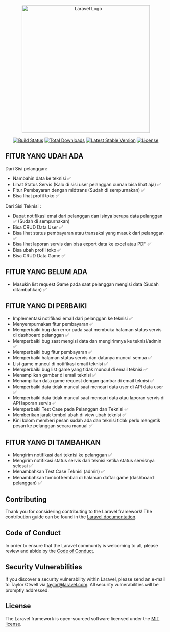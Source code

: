 <p align="center"><a href="https://laravel.com" target="_blank"><img src="https://raw.githubusercontent.com/laravel/art/master/logo-lockup/5%20SVG/2%20CMYK/1%20Full%20Color/laravel-logolockup-cmyk-red.svg" width="400" alt="Laravel Logo"></a></p>

<p align="center">
<a href="https://github.com/laravel/framework/actions"><img src="https://github.com/laravel/framework/workflows/tests/badge.svg" alt="Build Status"></a>
<a href="https://packagist.org/packages/laravel/framework"><img src="https://img.shields.io/packagist/dt/laravel/framework" alt="Total Downloads"></a>
<a href="https://packagist.org/packages/laravel/framework"><img src="https://img.shields.io/packagist/v/laravel/framework" alt="Latest Stable Version"></a>
<a href="https://packagist.org/packages/laravel/framework"><img src="https://img.shields.io/packagist/l/laravel/framework" alt="License"></a>
</p>

## FITUR YANG UDAH ADA

Dari Sisi pelanggan:

-   Nambahin data ke teknisi ✅
-   Lihat Status Servis (Kalo di sisi user pelanggan cuman bisa lihat aja) ✅
-   Fitur Pembayaran dengan midtrans (Sudah di sempurnakan) ✅
-   Bisa lihat profil toko ✅

Dari Sisi Teknisi :

-   Dapat notifikasi emai dari pelanggan dan isinya berupa data pelanggan ✅ (Sudah di sempurnakan)
-   Bisa CRUD Data User ✅
-   Bisa lihat status pembayaran atau transaksi yang masuk dari pelanggan ✅
-   Bisa lihat laporan servis dan bisa export data ke excel atau PDF ✅
-   Bisa ubah profil toko ✅
-   Bisa CRUD Data Game ✅

## FITUR YANG BELUM ADA

-   Masukin list request Game pada saat pelanggan mengisi data (Sudah ditambahkan) ✅

## FITUR YANG DI PERBAIKI

-   Implementasi notifikasi email dari pelanggan ke teknisi ✅
-   Menyempurnakan fitur pembayaran ✅
-   Memperbaiki bug dan error pada saat membuka halaman status servis di dashboard pelanggan ✅
-   Memperbaiki bug saat mengisi data dan mengirimnya ke teknisi/admin ✅
-   Memperbaiki bug fitur pembayaran ✅
-   Memperbaiki halaman status servis dan datanya muncul semua ✅
-   List game muncul di notifikasi email teknisi ✅
-   Memperbaiki bug list game yang tidak muncul di email teknisi ✅
-   Menampilkan gambar di email teknisi ✅
-   Menampilkan data game request dengan gambar di email teknisi ✅
-   Memperbaiki data tidak muncul saat mencari data user di API data user ✅
-   Memperbaiki data tidak muncul saat mencari data atau laporan servis di API laporan servis ✅
-   Memperbaiki Test Case pada Pelanggan dan Teknisi ✅
-   Memberikan jarak tombol ubah di view ubah teknisi ✅
-   Kini kolom memberi pesan sudah ada dan teknisi tidak perlu mengetik pesan ke pelanggan secara manual ✅

## FITUR YANG DI TAMBAHKAN

-   Mengirim notifikasi dari teknisi ke pelanggan ✅
-   Mengirim notifikasi status servis dari teknisi ketika status servisnya selesai ✅
-   Menambahkan Test Case Teknisi (admin) ✅
-   Menambahkan tombol kembali di halaman daftar game (dashboard pelanggan) ✅

## Contributing

Thank you for considering contributing to the Laravel framework! The contribution guide can be found in the [Laravel documentation](https://laravel.com/docs/contributions).

## Code of Conduct

In order to ensure that the Laravel community is welcoming to all, please review and abide by the [Code of Conduct](https://laravel.com/docs/contributions#code-of-conduct).

## Security Vulnerabilities

If you discover a security vulnerability within Laravel, please send an e-mail to Taylor Otwell via [taylor@laravel.com](mailto:taylor@laravel.com). All security vulnerabilities will be promptly addressed.

## License

The Laravel framework is open-sourced software licensed under the [MIT license](https://opensource.org/licenses/MIT).

